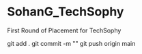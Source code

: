 # SohanG_TechSophy
First Round of Placement for TechSophy

git add .
git commit -m ""
git push origin main

